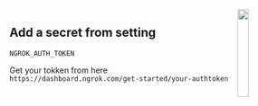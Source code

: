 <img src="https://cdn.discordapp.com/attachments/863056311569481729/874277868178378832/rdp-logo.png" align="right" width="20%">

## Add a secret from setting

```
NGROK_AUTH_TOKEN
```
Get your tokken from here `https://dashboard.ngrok.com/get-started/your-authtoken`
